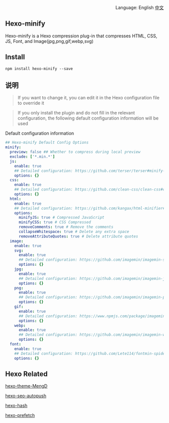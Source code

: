 <div align="right">
  Language: English
  <a title="Chinese" href="/README.md">中文</a>
</div>

## Hexo-minify

Hexo-minify is a Hexo compression plug-in that compresses HTML, CSS, JS, Font, and Image(jpg,png,gif,webp,svg)

## Install

```
npm install hexo-minify --save
```

## 说明

> If you want to change it, you can edit it in the Hexo configuration file to override it

> If you only install the plugin and do not fill in the relevant configuration, the following default configuration information will be used

Default configuration information

```yml
## Hexo-minify Default Config Options
minify:
  preview: false ## Whether to compress during local preview
  exclude: ['*.min.*']
  js:
    enable: true
    ## Detailed configuration: https://github.com/terser/terser#minify-options
    options: {}
  css:
    enable: true
    ## Detailed configuration: https://github.com/clean-css/clean-css#compatibility-modes
    options: {}
  html:
    enable: true
    ## Detailed configuration: https://github.com/kangax/html-minifier#options-quick-reference
    options:
      minifyJS: true # Compressed JavaScript
      minifyCSS: true # CSS Compressed
      removeComments: true # Remove the comments
      collapseWhitespace: true # Delete any extra space
      removeAttributeQuotes: true # Delete attribute quotes
  image:
    enable: true
    svg:
      enable: true
      ## Detailed configuration: https://github.com/imagemin/imagemin-svgo#imageminsvgooptionsbuffer
      options: {}
    jpg:
      enable: true
      ## Detailed configuration: https://github.com/imagemin/imagemin-jpegtran#options
      options: {}
    png:
      enable: true
      ## Detailed configuration: https://github.com/imagemin/imagemin-pngquant#options
      options: {}
    gif:
      enable: true
      ## Detailed configuration: https://www.npmjs.com/package/imagemin-gifsicle#options
      options: {}
    webp:
      enable: true
      ## Detailed configuration: https://github.com/imagemin/imagemin-webp#options
      options: {}
  font:
    enable: true
    ## Detailed configuration: https://github.com/Lete114/fontmin-spider#api
    options: {}
```

## Hexo Related

[hexo-theme-MengD](https://github.com/lete114/hexo-theme-MengD)

[hexo-seo-autopush](https://github.com/lete114/hexo-seo-autopush)

[hexo-hash](https://github.com/Lete114/Hexo-hash)

[hexo-prefetch](https://github.com/Lete114/Hexo-prefetch)